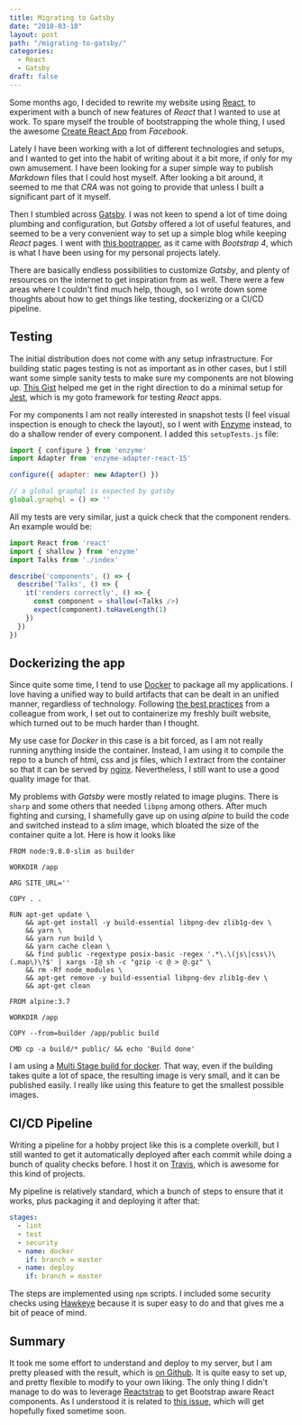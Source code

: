 ```yaml
---
title: Migrating to Gatsby
date: "2018-03-18"
layout: post
path: "/migrating-to-gatsby/"
categories:
  - React
  - Gatsby
draft: false
---
```


Some months ago, I decided to rewrite my website using [React](https://reactjs.org/), to experiment with a bunch of new features of _React_ that I wanted to use at work. To spare myself the trouble of bootstrapping the whole thing, I used the awesome [Create React App](https://github.com/facebook/create-react-app) from _Facebook_.

Lately I have been working with a lot of different technologies and setups, and I wanted to get into the habit of writing about it a bit more, if only for my own amusement. I have been looking for a super simple way to publish _Markdown_ files that I could host myself. After looking a bit around, it seemed to me that _CRA_ was not going to provide that unless I built a significant part of it myself.

Then I stumbled across [Gatsby](https://www.gatsbyjs.org/). I was not keen to spend a lot of time doing plumbing and configuration, but _Gatsby_ offered a lot of useful features, and seemed to be a very convenient way to set up a simple blog while keeping _React_ pages. I went with [this bootrapper](https://github.com/jaxx2104/gatsby-starter-bootstrap), as it came with _Bootstrap 4_, which is what I have been using for my personal projects lately.

There are basically endless possibilities to customize _Gatsby_, and plenty of resources on the internet to get inspiration from as well. There were a few areas where I couldn't find much help, though, so I wrote down some thoughts about how to get things like testing, dockerizing or a CI/CD pipeline.

<!--more-->

## Testing

The initial distribution does not come with any setup infrastructure. For building static pages testing is not as important as in other cases, but I still want some simple sanity tests to make sure my components are not blowing up. [This Gist](https://gist.github.com/m-allanson/3dd343db56951ba852fd09a7e52d6a89) helped me get in the right direction to do a minimal setup for [Jest](https://facebook.github.io/jest/), which is my goto framework for testing _React_ apps.

For my components I am not really interested in snapshot tests (I feel visual inspection is enough to check the layout), so I went with [Enzyme](https://github.com/airbnb/enzyme) instead, to do a shallow render of every component. I added this `setupTests.js` file:

```js
import { configure } from 'enzyme'
import Adapter from 'enzyme-adapter-react-15'

configure({ adapter: new Adapter() })

// a global graphql is expected by gatsby
global.graphql = () => ''
```

All my tests are very similar, just a quick check that the component renders. An example would be:

```js
import React from 'react'
import { shallow } from 'enzyme'
import Talks from './index'

describe('components', () => {
  describe('Talks', () => {
    it('renders correctly', () => {
      const component = shallow(<Talks />)
      expect(component).toHaveLength(1)
    })
  })
})
```

## Dockerizing the app

Since quite some time, I tend to use [Docker](https://www.docker.com/) to package all my applications. I love having a unified way to build artifacts that can be dealt in an unified manner, regardless of technology. Following [the best practices](http://heiber.im/post/creating-a-solid-docker-base-image/) from a colleague from work, I set out to containerize my freshly built website, which turned out to be much harder than I thought.

My use case for _Docker_ in this case is a bit forced, as I am not really running anything inside the container. Instead, I am using it to compile the repo to a bunch of html, css and js files, which I extract from the container so that it can be served by [nginx](https://www.nginx.com/). Nevertheless, I still want to use a good quality image for that.

My problems with _Gatsby_ were mostly related to image plugins. There is `sharp` and some others that needed `libpng` among others. After much fighting and cursing, I shamefully gave up on using _alpine_ to build the code and switched instead to a _slim_ image, which bloated the size of the container quite a lot. Here is how it looks like

```docker
FROM node:9.8.0-slim as builder

WORKDIR /app

ARG SITE_URL=''

COPY . .

RUN apt-get update \
    && apt-get install -y build-essential libpng-dev zlib1g-dev \
    && yarn \
    && yarn run build \
    && yarn cache clean \
    && find public -regextype posix-basic -regex '.*\.\(js\|css\)\(.map\)\?$' | xargs -I@ sh -c "gzip -c @ > @.gz" \
    && rm -Rf node_modules \
    && apt-get remove -y build-essential libpng-dev zlib1g-dev \
    && apt-get clean

FROM alpine:3.7

WORKDIR /app

COPY --from=builder /app/public build

CMD cp -a build/* public/ && echo 'Build done'
```

I am using a [Multi Stage build for docker](https://docs.docker.com/develop/develop-images/multistage-build/). That way, even if the building takes quite a lot of space, the resulting image is very small, and it can be published easily. I really like using this feature to get the smallest possible images.

## CI/CD Pipeline

Writing a pipeline for a hobby project like this is a complete overkill, but I still wanted to get it automatically deployed after each commit while doing a bunch of quality checks before. I host it on [Travis](https://travis-ci.org/), which is awesome for this kind of projects.

My pipeline is relatively standard, which a bunch of steps to ensure that it works, plus packaging it and deploying it after that:

```yaml
stages:
  - lint
  - test
  - security
  - name: docker
    if: branch = master
  - name: deploy
    if: branch = master
```

The steps are implemented using `npm` scripts. I included some security checks using [Hawkeye](https://github.com/Stono/hawkeye) because it is super easy to do and that gives me a bit of peace of mind.

## Summary

It took me some effort to understand and deploy to my server, but I am pretty pleased with the result, which is [on Github](https://github.com/sirech/homepage2). It is quite easy to set up, and pretty flexible to modify to your own liking. The only thing I didn't manage to do was to leverage [Reactstrap](https://reactstrap.github.io/) to get Bootstrap aware React components. As I understood it is related to [this issue](https://github.com/gatsbyjs/gatsby/issues/2714), which will get hopefully fixed sometime soon.
